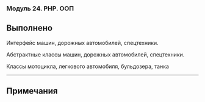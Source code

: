 ### Модуль 24. РНР. ООП
## Выполнено
Интерфейс машин, дорожных автомобилей, спецтехники.

Абстрактные классы машин, дорожных автомобилей, спецтехники.

Классы мотоцикла, легкового автомобиля, бульдозера, танка

---

## Примечания